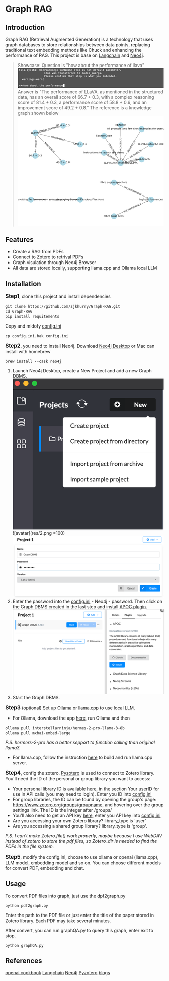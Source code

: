 # Graph RAG

## Introduction

 Graph  RAG (Retrieval Augmented Generation) is a technology that uses graph databases to store relationships between data points, replacing traditional text embedding methods like Chuck and enhancing the performance of RAG. This project is base on [Langchain](https://github.com/langchain-ai/langchain/tree/master) and [Neo4j](https://github.com/neo4j/neo4j?tab=readme-ov-file).

> Showcase:
Question is "how about the performance of llava"
![gif](res/5.gif)
Answer is "The performance of LLaVA, as mentioned in the structured data, has an overall score of 66.7 + 0.3, with a complex reasoning score of 81.4 + 0.3, a performance score of 58.8 + 0.6, and an improvement score of 49.2 + 0.8."
The reference is a knowledge graph shown below
![kg](res/graph.png)

## Features

- Create a RAG from PDFs
- Connect to Zotero to retrival PDFs
- Graph visulation through Neo4j Browser
- All data are stored locally, supporting llama.cpp and Ollama local LLM

## Installation

<big>**Step1**</big>, clone this project and install dependencies
 ```
 git clone https://github.com/zjkhurry/Graph-RAG.git
 cd Graph-RAG
 pip install requitements
 ```
 Copy and midofy [config.ini](./config.ini)
 ```
 cp config.ini.bak config.ini
 ```

<big>**Step2**</big>, you need to install Neo4j. Download [Neo4j Desktop](https://neo4j.com/download/) or Mac can install with homebrew
 ```
 brew install --cask neo4j
 ```
 1. Launch Neo4j Desktop, create a New Project and add a new Graph DBMS.
 ![avatar](res/1.png) ![avatar](res/2.png =100) ![avatar](res/3.png)
 1. Enter the password into the [config.ini](./config.ini) - Neo4j - password. Then click on the Graph DBMS created in the last step and install [APOC plugin](https://github.com/neo4j/apoc).
 ![avatar](res/4.png)
 1. Start the Graph DBMS.

<big>**Step3**</big> (optional) Set up [Ollama](https://ollama.com) or [llama.cpp](https://github.com/ggerganov/llama.cpp) to use local LLM.
 - For Ollama, download the app [here](https://ollama.com), run Ollama and then
 ```
 ollama pull interstellarninja/hermes-2-pro-llama-3-8b
 ollama pull mxbai-embed-large
 ```
 *P.S. hermers-2-pro has a better sepport to function calling than original llama3.*
 - For llama.cpp, follow the instruction [here](https://github.com/ggerganov/llama.cpp) to build and run llama.cpp server.

<big>**Step4**</big>, config the zotero. [Pyzotero](https://github.com/urschrei/pyzotero) is used to connect to Zotero library. You'll need the ID of the personal or group library you want to access:
 - Your personal library ID is available [here](https://www.zotero.org/settings/keys), in the section Your userID for use in API calls (you may need to login). Enter you ID into [config.ini](./config.ini)
 - For group libraries, the ID can be found by opening the group's page: https://www.zotero.org/groups/groupname, and hovering over the group settings link. The ID is the integer after /groups/
 - You'll also need to get an API key [here](https://www.zotero.org/settings/keys/new), enter you API key into [config.ini](./config.ini)
 - Are you accessing your own Zotero library? library_type is 'user'
 - Are you accessing a shared group library? library_type is 'group'.

 *P.S. I can't make Zotero.file() work properly, maybe because I use WebDAV instead of zotero to store the pdf files, so Zotero_dir is needed to find the PDFs in the file system.* 

<big>**Step5**</big>, modify the config.ini, choose to use ollama or openai (llama.cpp), LLM model, embedding model and so on. You can choose different models for convert PDF, embedding and chat.

 ## Usage
 To convert PDF files into graph, just use the dpf2graph.py
 ```
 python pdf2graph.py
 ```
 Enter the path to the PDF file or just enter the title of the paper stored in Zotero library. Each PDF may take several minutes.

 After convert, you can run graphQA.py to query this graph, enter exit to stop.
 ```
 python graphQA.py
 ```

 ## References
 [openai cookbook](https://github.com/openai/openai-cookbook/blob/main/examples/RAG_with_graph_db.ipynb)
 [Langchain](https://github.com/langchain-ai/langchain/tree/master)
 [Neo4j](https://github.com/neo4j/neo4j?tab=readme-ov-file)
 [Pyzotero](https://github.com/urschrei/pyzotero)
 [blogs](https://github.com/tomasonjo/blogs/blob/master/llm/enhancing_rag_with_graph.ipynb?ref=blog.langchain.dev)